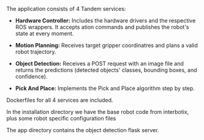 The application consists of 4 Tandem services:

 - **Hardware Controller:**
    Includes the hardware drivers and the respective ROS wrappers. It accepts ation commands and publishes the robot's state at every moment.

 - **Motion Planning:**
    Receives target gripper coordinatres and plans a valid robot trajectory.

 - **Object Detection:**
    Receives a POST request with an image file and returns the predictions (detected objects' classes, bounding boxes, and confidence).

 - **Pick And Place:**
    Implements the Pick and Place algorithm step by step.

 Dockerfiles for all 4 services are included.

 In the installation directory we have the base robot code from interbotix, plus some robot specific configuration files

 The app directory contains the object detection flask server.